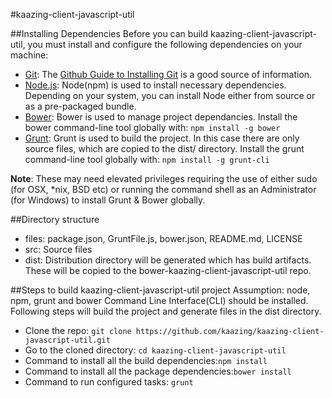 #kaazing-client-javascript-util

##Installing Dependencies
Before you can build kaazing-client-javascript-util, you must install and configure the following dependencies on your machine:

* [Git](http://git-scm.com/): The [Github Guide to Installing Git](https://help.github.com/articles/set-up-git) is a good source of information.
* [Node.js](http://nodejs.org/): Node(npm) is used to install necessary dependencies. Depending on your system, you can install Node either from source or as a pre-packaged bundle.
* [Bower](http://bower.io/): Bower is used to manage project dependancies. Install the bower command-line tool globally with:  ```npm install -g bower```
* [Grunt](http://gruntjs.com/): Grunt is used to build the project. In this case there are only source files, which are copied to the dist/ directory. Install the grunt command-line tool globally with: ```npm install -g grunt-cli```

**Note**: These may need elevated privileges requiring the use of either sudo (for OSX, *nix, BSD etc) or running the command shell as an Administrator (for Windows) to install Grunt & Bower globally.

##Directory structure
* files: package.json, GruntFile.js, bower.json, README.md, LICENSE
* src: Source files
* dist: Distribution directory will be generated which has build artifacts. These will be copied to the bower-kaazing-client-javascript-util repo.

##Steps to build kaazing-client-javascript-util project
Assumption: node, npm, grunt and bower Command Line Interface(CLI) should be installed. Following steps will build the project and generate files in the dist directory.

* Clone the repo: ```git clone https://github.com/kaazing/kaazing-client-javascript-util.git```
* Go to the cloned directory: ```cd kaazing-client-javascript-util```
* Command to install all the build dependencies:``` npm install ```
* Command to install all the package dependencies:``` bower install ```
* Command to run configured tasks: ```grunt```

